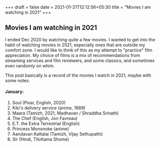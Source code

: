 +++ 
draft = false
date = 2021-01-21T12:12:56+05:30
title = "Movies I am watching in 2021"
+++

## Movies I am watching in 2021
I ended Dec 2020 by watching quite a few movies. I wanted to get into the habit of watching movies in 2021, especially ones that are outside my comfort zone. I would like to think of this as my attempt to "practice" film appreciation. My choice of films is a mix of recommendations from streaming services and film reviewers, and some classics, and sometimes even randomly on whim.

This post basically is a record of the movies I watch in 2021, maybe with some notes.

#### January:
1. Soul (Pixar, English, 2020)
2. Kiki's delivery service (anime, 1989)
3. Maara (Tamizh, 2021, Madhavan / Shraddha Srinath)
4. The Chef (English, Jon Favreau)
5. E.T. the Extra Terrestrial (English)
6. Princess Mononoke (anime)
7. Aandavan Kattalai (Tamizh, Vijay Sethupathi)
8. Sir (Hindi, Tilottama Shome)
